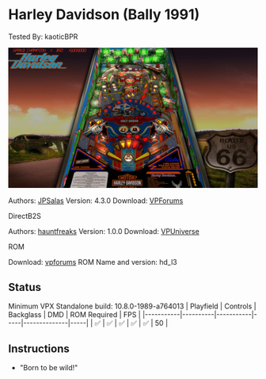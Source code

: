 # Harley Davidson (Bally 1991)
Tested By: kaoticBPR

![Table Preview](../../images/vpx-harley-davidson-bally-preview.jpg)

Authors: [JPSalas](https://www.vpforums.org/index.php?showuser=277)
Version: 4.3.0
Download: [VPForums](https://www.vpforums.org/index.php?app=downloads&showfile=13632)

DirectB2S

Authors: [hauntfreaks](https://vpuniverse.com/profile/5216-hauntfreaks/)
Version: 1.0.0
Download: [VPUniverse](https://vpuniverse.com/files/file/11200-harley-davidson-bally-1991-b2s-with-full-dmd/)

ROM

Download: [vpforums](https://www.vpforums.org/index.php?app=downloads&showfile=1082hd_l3)
ROM Name and version: hd_l3

## Status 

Minimum VPX Standalone build: 10.8.0-1989-a764013
| Playfield | Controls | Backglass | DMD | ROM Required | FPS | 
|-----------|----------|-----------|-----|--------------|-----|
| :white_check_mark: | :white_check_mark: | :white_check_mark: | :white_check_mark: | :white_check_mark: | 50 |

## Instructions

- "Born to be wild!"

